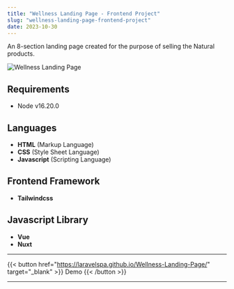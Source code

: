 ```yaml
---
title: "Wellness Landing Page - Frontend Project"
slug: "wellness-landing-page-frontend-project"
date: 2023-10-30
---
```

An 8-section landing page created for the purpose of selling the Natural products.


![Wellness Landing Page](/blog/img/portfolio/wellness-landing-page/full-page.jpeg "Wellness Landing Page")

## Requirements
- Node v16.20.0

## Languages
- **HTML** (Markup Language)
- **CSS** (Style Sheet Language)
- **Javascript** (Scripting Language)

## Frontend Framework
- **Tailwindcss**

## Javascript Library
- **Vue**
- **Nuxt**

---
{{< button href="https://laravelspa.github.io/Wellness-Landing-Page/" target="_blank" >}}
Demo
{{< /button >}}

---